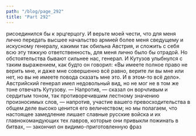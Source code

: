 ```yaml
---
path: "/blog/page_292"
title: "Part 292"
---
```


рисоединился бы к эрцгерцогу. И верьте моей чести, что для меня лично передать высшее начальство армией более меня сведущему и искусному генералу, какими так обильна Австрия, и сложить с себя всю эту тяжкую ответственность, для меня лично было бы отрадой. Но обстоятельства бывают сильнее нас, генерал.
И Кутузов улыбнулся с таким выражением, как будто он говорил: «Вы имеете полное право не верить мне, и даже мне совершенно всё равно, верите ли вы мне или нет, но вы не имеете повода сказать мне это. И в этом-то всё дело».
Австрийский генерал имел недовольный вид, но не мог не в том же тоне отвечать Кутузову.
— Напротив, — сказал он ворчливым и сердитым тоном, так противоречившим лестному значению произносимых слов, — напротив, участие вашего превосходительства в общем деле высоко ценится его величеством; но мы полагаем, что настоящее замедление лишает славные русские войска и их главнокомандующих тех лавров, которые они привыкли пожинать в битвах, — закончил он видимо-приготовленную фраз
